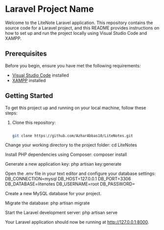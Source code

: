 # Laravel Project Name

Welcome to the LiteNote Laravel application. This repository contains the source code for a Laravel project, and this README provides instructions on how to set up and run the project locally using Visual Studio Code and XAMPP.

## Prerequisites

Before you begin, ensure you have met the following requirements:
- [Visual Studio Code](https://code.visualstudio.com/) installed
- [XAMPP](https://www.apachefriends.org/index.html) installed

## Getting Started

To get this project up and running on your local machine, follow these steps:

1. Clone this repository:

   ```bash
   
   git clone https://github.com/AzharAbbas10/LiteNotes.git

Change your working directory to the project folder:
    cd LiteNotes
   
Install PHP dependencies using Composer:
   composer install

Generate a new application key:
    php artisan key:generate

Open the .env file in your text editor and configure your database settings:
DB_CONNECTION=mysql
DB_HOST=127.0.0.1
DB_PORT=3306
DB_DATABASE=litenotes
DB_USERNAME=root
DB_PASSWORD=

Create a new MySQL database for your project.

Migrate the database:
php artisan migrate

Start the Laravel development server:
php artisan serve

Your Laravel application should now be running at http://127.0.0.1:8000.
